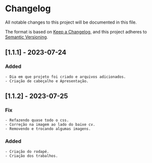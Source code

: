 # Changelog

All notable changes to this project will be documented in this file.

The format is based on [Keep a Changelog](https://keepachangelog.com/en/1.0.0/),
and this project adheres to [Semantic Versioning](https://semver.org/spec/v2.0.0.html).

## [1.1.1] - 2023-07-24

### Added
    - Dia em que projeto foi criado e arquivos adicionados.
    - Criação de cabeçalho e Apresentação.

## [1.1.2] - 2023-07-25

### Fix
    - Refazendo quase todo o css.
    - Correção na imagem ao lado do baixe cv.
    - Removendo e trocando algumas imagens.

### Added
    - Criação do rodapé.
    - Criação dos trabalhos.